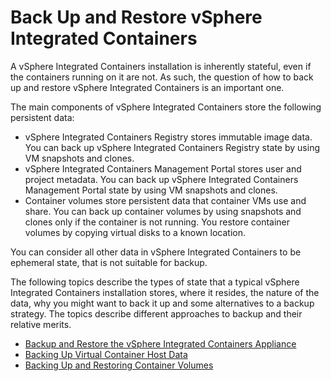 # Back Up and Restore vSphere Integrated Containers #

A vSphere Integrated Containers installation is inherently stateful, even if the containers running on it are not. As such, the question of how to back up and restore vSphere Integrated Containers is an important one.

The main components of vSphere Integrated Containers store the following persistent data:
 
- vSphere Integrated Containers Registry stores immutable image data. You can back up vSphere Integrated Containers Registry state by using VM snapshots and clones.
- vSphere Integrated Containers Management Portal stores user and project metadata. You can back up vSphere Integrated Containers Management Portal state by using VM snapshots and clones.
- Container volumes store persistent data that container VMs use and share. You can back up container volumes by using snapshots and clones only if the container is not running. You restore container volumes by copying virtual disks to a known location.

You can consider all other data in vSphere Integrated Containers to be ephemeral state, that is not suitable for backup.

The following topics describe the types of state that a typical vSphere Integrated Containers installation stores, where it resides, the nature of the data, why you might want to back it up and some alternatives to a backup strategy. The topics describe different approaches to backup and their relative merits.

* [Backup and Restore the vSphere Integrated Containers Appliance](backup_vic_appliance.md)
* [Backing Up Virtual Container Host Data](backup_vch.md)
* [Backing Up and Restoring Container Volumes](backup_volumes.md)
